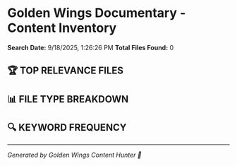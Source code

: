 # Golden Wings Documentary - Content Inventory

**Search Date:** 9/18/2025, 1:26:26 PM
**Total Files Found:** 0

## 🏆 TOP RELEVANCE FILES



## 📊 FILE TYPE BREAKDOWN



## 🔍 KEYWORD FREQUENCY



---
*Generated by Golden Wings Content Hunter 🛫*
